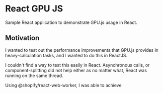 # React GPU JS

Sample React application to demonstrate GPU.js usage in React.

## Motivation

I wanted to test out the performance improvements that GPU.js provides in heavy-calculation tasks, and I wanted to do this in ReactJS. 

 I couldn't find a way to test this easily in React.
Asynchronous calls, or component-splitting did not help either as no matter what, React was running on the same thread. 

Using @shopify/react-web-worker, I was able to achieve 
